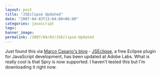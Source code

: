 ```yaml
---
layout: post
title: "JSEclipse Updated"
date: "2007-04-03T13:04:00+06:00"
categories: javascript 
tags: 
banner_image: 
permalink: /2007/04/03/JSEclipse-Updated
---
```


Just found this via <a href="http://casario.blogs.com/mmworld/2007/04/jseclipse_an_ad.html">Marco Casario's blog</a> - <a href="http://labs.adobe.com/technologies/jseclipse/">JSEclipse</a>, a free Eclipse plugin for JavaScript development, has been updated at Adobe Labs. What is really cool is that Spry is now supported. I haven't tested this but I'm downloading it right now.